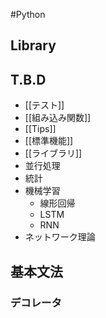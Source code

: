 #Python

## Library


## T.B.D

- [[テスト]]
- [[組み込み関数]]
- [[Tips]]
- [[標準機能]]
- [[ライブラリ]]
- 並行処理
- 統計
- 機械学習
	- 線形回帰
	- LSTM
	- RNN
- ネットワーク理論

## 基本文法

### デコレータ


